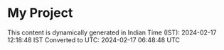 # My Project

This content is dynamically generated in Indian Time (IST): 2024-02-17 12:18:48 IST
Converted to UTC: 2024-02-17 06:48:48 UTC
